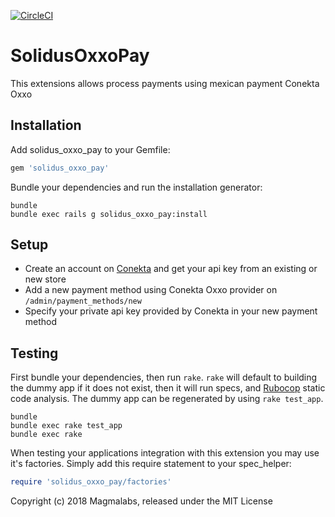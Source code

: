 [![CircleCI](https://circleci.com/gh/magma-labs/solidus_oxxo_pay.svg?style=svg)](https://circleci.com/gh/magma-labs/solidus_oxxo_pay)

SolidusOxxoPay
==============

This extensions allows process payments using mexican payment Conekta Oxxo

Installation
------------

Add solidus_oxxo_pay to your Gemfile:

```ruby
gem 'solidus_oxxo_pay'
```

Bundle your dependencies and run the installation generator:

```shell
bundle
bundle exec rails g solidus_oxxo_pay:install
```

Setup
-------
- Create an account on [Conekta](https://conekta.com/) and get your api key from an existing or new store
- Add a new payment method using Conekta Oxxo provider on `/admin/payment_methods/new`
- Specify your private api key provided by Conekta in your new payment method

Testing
-------

First bundle your dependencies, then run `rake`. `rake` will default to building the dummy app if it does not exist, then it will run specs, and [Rubocop](https://github.com/bbatsov/rubocop) static code analysis. The dummy app can be regenerated by using `rake test_app`.

```shell
bundle
bundle exec rake test_app
bundle exec rake
```

When testing your applications integration with this extension you may use it's factories.
Simply add this require statement to your spec_helper:

```ruby
require 'solidus_oxxo_pay/factories'
```

Copyright (c) 2018 Magmalabs, released under the MIT License
